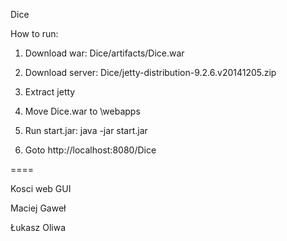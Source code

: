 Dice

How to run:

1. Download war: Dice/artifacts/Dice.war

2. Download server: Dice/jetty-distribution-9.2.6.v20141205.zip

3. Extract jetty

4. Move Dice.war to <jetty base>\webapps

5. Run start.jar: java -jar start.jar

6. Goto http://localhost:8080/Dice

====

Kosci web GUI

Maciej Gaweł

Łukasz Oliwa
